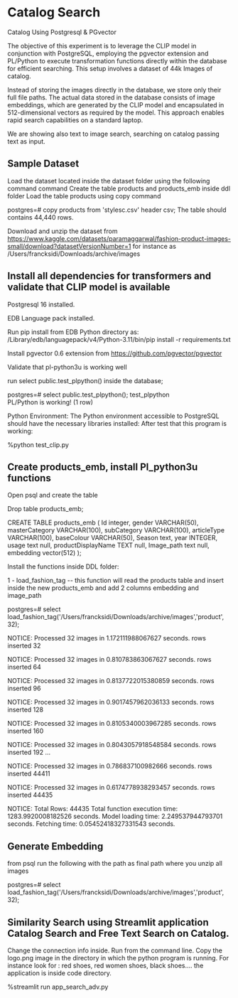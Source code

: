 # Catalog Search
Catalog Using Postgresql &amp; PGvector

The objective of this experiment is to leverage the CLIP model in conjunction with PostgreSQL, employing the pgvector extension and PL/Python to execute transformation functions directly within the database for efficient searching. This setup involves a dataset of 44k Images of catalog. 

Instead of storing the images directly in the database, we store only their full file paths. The actual data stored in the database consists of image embeddings, which are generated by the CLIP model and encapsulated in 512-dimensional vectors as required by the model. This approach enables rapid search capabilities on a standard laptop.

We are showing also text to image search, searching on catalog passing text as input. 

## Sample Dataset
Load the dataset located inside the dataset folder using the following command command 
Create the table products and products_emb inside ddl folder
Load the table products using copy command

postgres=# copy products from 'stylesc.csv' header csv; 
The table should contains 44,440 rows.

Download and unzip the dataset from https://www.kaggle.com/datasets/paramaggarwal/fashion-product-images-small/download?datasetVersionNumber=1
for instance as /Users/francksidi/Downloads/archive/images


## Install all dependencies for transformers and validate that CLIP model is available

Postgresql 16 installed.

EDB Language pack installed.

Run pip install from EDB Python directory as: /Library/edb/languagepack/v4/Python-3.11/bin/pip install -r requirements.txt

Install pgvector 0.6 extension from https://github.com/pgvector/pgvector

Validate that pl-python3u is working well 

run select public.test_plpython() inside the database;

postgres=# select public.test_plpython();
     test_plpython     
 PL/Python is working!
(1 row)

Python Environment: The Python environment accessible to PostgreSQL should have the necessary libraries installed: 
After test that this program is working: 

%python test_clip.py

## Create products_emb, install Pl_python3u functions

Open psql and create the table 

Drop table products_emb;

CREATE TABLE products_emb (
    Id integer,
    gender VARCHAR(50),
    masterCategory VARCHAR(100),
    subCategory VARCHAR(100),
    articleType VARCHAR(100),
    baseColour VARCHAR(50),
    Season text,
    year INTEGER,
    usage text null,
    productDisplayName TEXT null,
    Image_path text null, 
    embedding vector(512)
);



Install the functions inside DDL folder:

1 - load_fashion_tag -- this function will read the products table and insert inside the new products_emb and add 2 columns embedding and image_path

postgres=# select load_fashion_tag('/Users/francksidi/Downloads/archive/images','product', 32);

NOTICE:  Processed 32 images in 1.172111988067627 seconds. rows inserted 32

NOTICE:  Processed 32 images in 0.810783863067627 seconds. rows inserted 64

NOTICE:  Processed 32 images in 0.8137722015380859 seconds. rows inserted 96

NOTICE:  Processed 32 images in 0.9017457962036133 seconds. rows inserted 128

NOTICE:  Processed 32 images in 0.8105340003967285 seconds. rows inserted 160

NOTICE:  Processed 32 images in 0.8043057918548584 seconds. rows inserted 192
...

NOTICE:  Processed 32 images in 0.786837100982666 seconds. rows inserted 44411


NOTICE:  Processed 32 images in 0.6174778938293457 seconds. rows inserted 44435

NOTICE:  Total Rows: 44435 Total function execution time: 1283.9920008182526 seconds. Model loading time: 2.249537944793701 seconds. Fetching time: 0.05452418327331543 seconds.

## Generate Embedding 

from psql 
run the following with the path as final path where you unzip all images

postgres=# select load_fashion_tag('/Users/francksidi/Downloads/archive/images','product', 32);



## Similarity Search using Streamlit application Catalog Search and Free Text Search on Catalog. 

Change the connection info inside. Run from the command line. Copy the logo.png image in the directory in which the python program is running.
For instance look for : red shoes, red women shoes, black shoes....
the application is inside code directory.

%streamlit run app_search_adv.py
